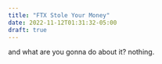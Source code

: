 ```yaml
---
title: "FTX Stole Your Money"
date: 2022-11-12T01:31:32-05:00
draft: true
---
```


and what are you gonna do about it? nothing.